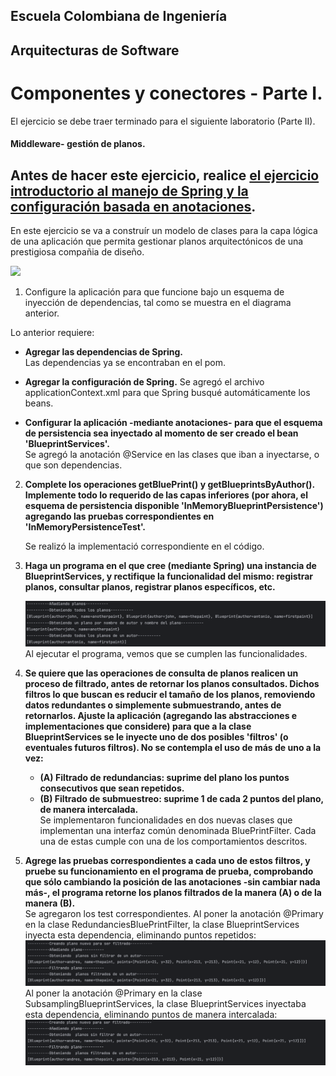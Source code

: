 ## Escuela Colombiana de Ingeniería

## Arquitecturas de Software

# Componentes y conectores - Parte I.

El ejercicio se debe traer terminado para el siguiente laboratorio (Parte II).

#### Middleware- gestión de planos.


## Antes de hacer este ejercicio, realice [el ejercicio introductorio al manejo de Spring y la configuración basada en anotaciones](https://github.com/ARSW-ECI/Spring_LightweightCont_Annotation-DI_Example).

En este ejercicio se va a construír un modelo de clases para la capa lógica de una aplicación que permita gestionar planos arquitectónicos de una prestigiosa compañia de diseño. 

![](img/ClassDiagram1.png)

1. Configure la aplicación para que funcione bajo un esquema de inyección de dependencias, tal como se muestra en el diagrama anterior.    

Lo anterior requiere:  
* __Agregar las dependencias de Spring.__  
Las dependencias ya se encontraban en el pom.


* __Agregar la configuración de Spring.__
Se agregó el archivo applicationContext.xml para que Spring busqué automáticamente los beans.


* __Configurar la aplicación -mediante anotaciones- para que el esquema de persistencia sea inyectado al momento de ser creado el bean 'BlueprintServices'.__  
Se agregó la anotación @Service en las clases que iban a inyectarse, o que son dependencias.

2. __Complete los operaciones getBluePrint() y getBlueprintsByAuthor(). Implemente todo lo requerido de las capas inferiores (por ahora, el esquema de persistencia disponible 'InMemoryBlueprintPersistence') agregando las pruebas correspondientes en 'InMemoryPersistenceTest'.__  

	Se realizó la implementació correspondiente en el código.



3. __Haga un programa en el que cree (mediante Spring) una instancia de BlueprintServices, y rectifique la funcionalidad del mismo: registrar planos, consultar planos, registrar planos específicos, etc.__  
	
	![img.png](img/img.png)  
Al ejecutar el programa, vemos que se cumplen las funcionalidades.

4. __Se quiere que las operaciones de consulta de planos realicen un proceso de filtrado, antes de retornar los planos consultados. Dichos filtros lo que buscan es reducir el tamaño de los planos, removiendo datos redundantes o simplemente submuestrando, antes de retornarlos. Ajuste la aplicación (agregando las abstracciones e implementaciones que considere) para que a la clase BlueprintServices se le inyecte uno de dos posibles 'filtros' (o eventuales futuros filtros). No se contempla el uso de más de uno a la vez:__    

	* __(A) Filtrado de redundancias: suprime del plano los puntos consecutivos que sean repetidos.__
	* __(B) Filtrado de submuestreo: suprime 1 de cada 2 puntos del plano, de manera intercalada.__  
   Se implementaron funcionalidades en dos nuevas clases que implementan una interfaz común denominada BluePrintFilter. Cada una de estas cumple con una de los comportamientos descritos.
   
5. __Agrege las pruebas correspondientes a cada uno de estos filtros, y pruebe su funcionamiento en el programa de prueba, comprobando que sólo cambiando la posición de las anotaciones -sin cambiar nada más-, el programa retorne los planos filtrados de la manera (A) o de la manera (B).__  
Se agregaron los test correspondientes. Al poner la anotación @Primary en la clase RedundanciesBluePrintFilter, la clase BlueprintServices inyecta esta dependencia, eliminando puntos repetidos:
![img_1.png](img/img_1.png)  
Al poner la anotación @Primary en la clase SubsamplingBlueprintServices, la clase BlueprintServices inyectaba esta dependencia, eliminando puntos de manera intercalada:
![img_2.png](img/img_2.png)  

